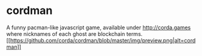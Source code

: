# cordman
A funny pacman-like javascript game, available under http://corda.games where nicknames of each ghost are blockchain terms.
[[https://github.com/corda/cordman/blob/master/img/preview.png|alt=cordman]]
